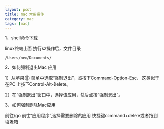 ```yaml
---
layout: post
title: mac 常用操作
category: mac
tags: [mac]
---
```


1、shell命令下载

linux终端上面 执行sz操作后，文件目录

``` shell
/Users/neo/Documents/
```

2、如何强制退出Mac 应用

1）从苹果() 菜单中选取“强制退出”，或按下Command-Option-Esc。 这类似于在PC 上按下Control-Alt-Delete。

2）在“强制退出”窗口中，选择该应用，然后点按“强制退出”。

3、如何强制删除Mac应用

前往/go 前往“应用程序”,选择需要删除的应用 快捷键command+delete或者拖到垃圾箱